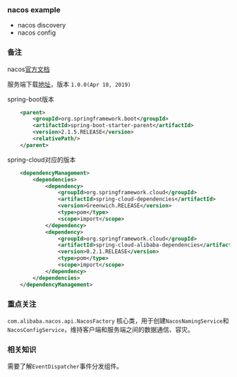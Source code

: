 ### nacos example

+ nacos discovery
+ nacos config


### 备注
nacos[官方文档](https://nacos.io/zh-cn/docs/quick-start-spring-cloud.html)

服务端下载[地址](https://github.com/alibaba/nacos/releases)，版本 ```1.0.0(Apr 10, 2019)```

spring-boot版本
```xml
    <parent>
        <groupId>org.springframework.boot</groupId>
        <artifactId>spring-boot-starter-parent</artifactId>
        <version>2.1.5.RELEASE</version>
        <relativePath/>
    </parent>
```

spring-cloud对应的版本
```xml
    <dependencyManagement>
        <dependencies>
            <dependency>
                <groupId>org.springframework.cloud</groupId>
                <artifactId>spring-cloud-dependencies</artifactId>
                <version>Greenwich.RELEASE</version>
                <type>pom</type>
                <scope>import</scope>
            </dependency>
            <dependency>
                <groupId>org.springframework.cloud</groupId>
                <artifactId>spring-cloud-alibaba-dependencies</artifactId>
                <version>0.2.1.RELEASE</version>
                <type>pom</type>
                <scope>import</scope>
            </dependency>
        </dependencies>
    </dependencyManagement>
```

### 重点关注
```com.alibaba.nacos.api.NacosFactory``` 核心类，用于创建```NacosNamingService```和```NacosConfigService```，维持客户端和服务端之间的数据通信、容灾。

### 相关知识
需要了解```EventDispatcher```事件分发组件。
